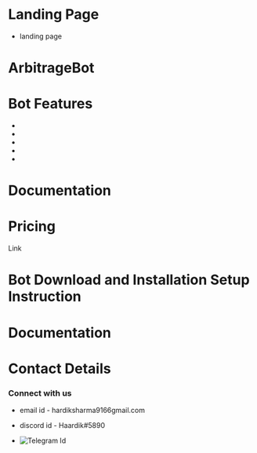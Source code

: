 # Landing Page
- landing page



# ArbitrageBot

# Bot Features 
-
-
-
-
-




# Documentation

# Pricing 

Link 


# Bot Download and  Installation Setup Instruction 




# Documentation

# Contact  Details 
###  Connect with us 

- email id - hardiksharma9166gmail.com
- discord id - Haardik#5890

- ![Telegram Id ](https://t.me/Hardikthecoder)
